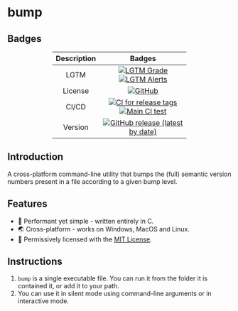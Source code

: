# bump

## Badges

<div style="width: 60%; margin: 0 auto;">

| Description |                                                                                                                                       Badges                                                                                                                                        |
| :---------: | :---------------------------------------------------------------------------------------------------------------------------------------------------------------------------------------------------------------------------------------------------------------------------------: |
|    LGTM     | [![LGTM Grade](https://img.shields.io/lgtm/grade/cpp/github/hungrybluedev/bump)](https://lgtm.com/projects/g/hungrybluedev/bump/context:cpp) [![LGTM Alerts](https://img.shields.io/lgtm/alerts/github/hungrybluedev/bump)](https://lgtm.com/projects/g/hungrybluedev/bump/alerts/) |
|   License   |                                                                                                   [![GitHub](https://img.shields.io/github/license/hungrybluedev/bump)](LICENSE)                                                                                                    |
|    CI/CD    |              [![CI for release tags](https://github.com/hungrybluedev/bump/workflows/CI%20for%20release%20tags/badge.svg) ![Main CI test](https://github.com/hungrybluedev/bump/workflows/Main%20CI%20test/badge.svg)](https://github.com/hungrybluedev/bump/actions)               |
|   Version   |                                                                  [![GitHub release (latest by date)](https://img.shields.io/github/v/release/hungrybluedev/bump)](https://github.com/hungrybluedev/bump/releases)                                                                   |

</div>

## Introduction

A cross-platform command-line utility that bumps the (full) semantic version numbers present in a file according to a given bump level.

## Features

- 🚀 Performant yet simple - written entirely in C.
- 🌏 Cross-platform - works on Windows, MacOS and Linux.
- 🌟 Permissively licensed with the [MIT License](LICENSE).

## Instructions

1. `bump` is a single executable file. You can run it from the folder it is contained it, or add it to your path.
2. You can use it in silent mode using command-line arguments or in interactive mode.